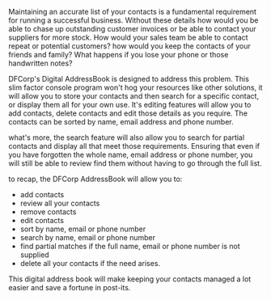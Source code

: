 Maintaining an accurate list of your contacts is a fundamental requirement for running a successful business. 
Without these details how would you be able to chase up outstanding customer invoices or be able to contact your 
suppliers for more stock. How would your sales team be able to contact repeat or potential customers? how would you 
keep the contacts of your friends and family? What happens if you lose your phone or those handwritten notes?   

DFCorp's Digital AddressBook is designed to address this problem. This slim factor console program won't hog your 
resources like other solutions, it will allow you to store your contacts and then search for a specific contact, or 
display them all for your own use. It's editing features will allow you to add contacts, delete contacts and edit those 
details as you require. The contacts can be sorted by name, email address and phone number.

what's more, the search feature will also allow you to search for partial contacts and display all that meet those 
requirements. Ensuring that even if you have forgotten the whole name, email address or phone number, you will still be 
able to review find them without having to go through the full list. 

to recap, the DFCorp AddressBook will allow you to:

- add contacts
- review all your contacts
- remove contacts
- edit contacts
- sort by name, email or phone number
- search by name, email or phone number
- find partial matches if the full name, email or phone number is not supplied
- delete all your contacts if the need arises. 

This digital address book will make keeping your contacts managed a lot easier and save a fortune in post-its.




